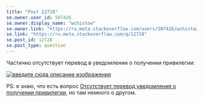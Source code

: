 ```yaml
---
title: "Post 12728"
se.owner.user_id: 507426
se.owner.display_name: "wchistow"
se.owner.link: "https://ru.meta.stackoverflow.com/users/507426/wchistow"
se.link: "https://ru.meta.stackoverflow.com/q/12728"
se.post_id: 12728
se.post_type: question
---
```

<p>Частично отсутствует перевод в уведомлении о получении привилегии:</p>
<p><a href="https://i.stack.imgur.com/MyCHC.png" rel="nofollow noreferrer"><img src="https://i.stack.imgur.com/MyCHC.png" alt="введите сюда описание изображения" /></a></p>
<p>PS: я знаю, что есть вопрос <a href="https://ru.meta.stackoverflow.com/q/11897/">Отсутствует перевод уведомления о получении привилегии</a>, но там немного о другом.</p>
